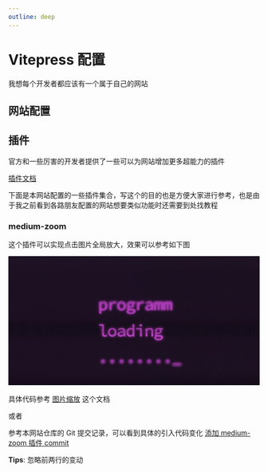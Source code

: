 ```yaml
---
outline: deep
---
```


# Vitepress 配置

我想每个开发者都应该有一个属于自己的网站

## 网站配置

## 插件

官方和一些厉害的开发者提供了一些可以为网站增加更多超能力的插件

[插件文档](https://vitepress.yiov.top/plugin.html)

下面是本网站配置的一些插件集合，写这个的目的也是方便大家进行参考，也是由于我之前看到各路朋友配置的网站想要类似功能时还需要到处找教程

### medium-zoom

这个插件可以实现点击图片全局放大，效果可以参考如下图

![image-20240701213010690](Vitepress%20%E9%85%8D%E7%BD%AE.assets/image-20240701213010690.png)

具体代码参考 [图片缩放](https://vitepress.yiov.top/plugin.html#%E5%9B%BE%E7%89%87%E7%BC%A9%E6%94%BE) 这个文档

或者

参考本网站仓库的 Git 提交记录，可以看到具体的引入代码变化 [添加 medium-zoom 插件 commit](https://github.com/ColaWsl/ColaWsl.github.io/commit/c3effc9780c97235e8cae70780c8afa97700dfc4#diff-19b165e85619ef3437c99592378065365e43831c08aacdc7518c500b761f4e8a)

**Tips**: 忽略前两行的变动
